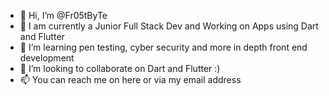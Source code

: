- 👋 Hi, I’m @Fr05tByTe
- 👀 I am currently a Junior Full Stack Dev and Working on Apps using Dart and Flutter
- 🌱 I’m learning pen testing, cyber security and more in depth front end development
- 💞️ I’m looking to collaborate on Dart and Flutter :)
- 📫 You can reach me on here or via my email address

<!---
Fr05tByTe/Fr05tByTe is a ✨ special ✨ repository because its `README.md` (this file) appears on your GitHub profile.
You can click the Preview link to take a look at your changes.
--->
